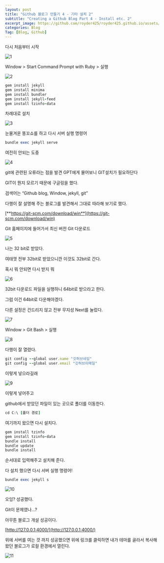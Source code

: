 ```yaml
---
layout: post
title: "Github 블로그 만들기 4 - 기타 설치 2"
subtitle: "Creating a Github Blog Part 4 - Install etc. 2"
excerpt_image: https://github.com/royder425/royder425.github.io/assets/155123794/ebb82319-adeb-423c-ba6d-ab82e3ea2c7c
categories: Blog
Tag: [Blog, Github]
---
```


다시 처음부터 시작

![1](https://github.com/royder425/royder425.github.io/assets/155123794/e891da5b-da09-4cc0-9e26-ae6ea5fcb3b9)

Window > Start Command Prompt with Ruby > 실행

![2](https://github.com/royder425/royder425.github.io/assets/155123794/a9e7c7f1-7495-4bd8-abeb-fee0b340c5be)

```ruby
gem install jekyll
gem install minima
gem install bundler
gem install jekyll-feed
gem install tzinfo-data
```

차례대로 설치

![3](https://github.com/royder425/royder425.github.io/assets/155123794/1261d92c-58e1-4d25-bb1d-e02412a72ef9)

눈물겨운 똥꼬쇼를 하고 다시 서버 실행 명령어

```ruby
bundle exec jekyll serve
```

여전히 안되는 도중

![4](https://github.com/royder425/royder425.github.io/assets/155123794/533921ac-3899-463a-a200-6e653557649f)

git에 관련된 오류라는 점을 발견 GPT에게 물어보니 GIT설치가 필요하단다

GIT이 뭔지 모르기 때문에 구글링을 했다.

검색어는 “Github blog, Window, jekyll, git”

다행이 잘 설명해 주는 블로그를 발견해서 그대로 따라해 보기로 했다.

[**https://git-scm.com/download/win**](https://git-scm.com/download/win)

Git 홈페이지에 들어가서 최신 버전 Git 다운로드

![5](https://github.com/royder425/royder425.github.io/assets/155123794/c432c3f6-f83c-40d9-ace5-dcadb03388a2)

나는 32 bit로 받았다.

여태껏 전부 32bit로 받았으니깐 이것도 32bit로 간다.

혹시 뭐 안되면 다시 받지 뭐

![6](https://github.com/royder425/royder425.github.io/assets/155123794/719ae212-1c03-4638-b08b-4ee5c3e8e9d2)

32bit 다운로드 파일을 실행하니 64bit로 받으라고 한다.

그럼 이건 64bit로 다운해야겠다.

다른 설정은 건드리지 않고 전부 무지성 Next를 눌렀다.

![7](https://github.com/royder425/royder425.github.io/assets/155123794/e88553cf-12b4-426e-8e1e-eb636c63bbc7)

Window > Git Bash > 실행

![8](https://github.com/royder425/royder425.github.io/assets/155123794/26bf4531-34ca-4bc9-9626-3e1b3d3507cb)

다행이 잘 열렸다.

```ruby
git config --global user.name "깃허브네임"
git config --global user.email "깃허브이메일"
```

이렇게 넣으라길래 

![9](https://github.com/royder425/royder425.github.io/assets/155123794/c4efc90e-39f6-4abb-aba9-2552cea25986)

이렇게 넣어주고

github에서 받았던 파일이 있는 곳으로 폴더를 이동한다.

```ruby
cd C:\ [폴더 경로]
```

여기까지 왔으면 다시 설치다.

```ruby
gem install tzinfo
gem install tzinfo-data
bundle install
bundle update
bundle install
```

순서대로 입력해주고 설치해 준다.

다 설치 했으면 다시 서버 실행 명령어!

```ruby
bundle exec jekyll s
```

![10](https://github.com/royder425/royder425.github.io/assets/155123794/08ec5c55-437d-48fd-8e47-b448e9be3525)

오잉? 성공했다.

Git이 문제였나…?

아무튼 블로그 개설 성공이다.

[http://127.0.0.1:4000/](http://127.0.0.1:4000/)

위에 서버를 여는 것 까지 성공했으면 위에 링크를 클릭하면 내가 테마를 골라서 복사해 왔던 블로그가 로컬 환경에서 열린다.

![11](https://github.com/royder425/royder425.github.io/assets/155123794/bb5e1bff-51a9-4873-bf89-097ee8b60551)